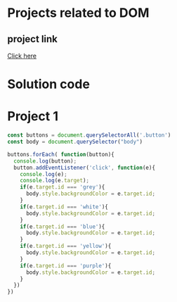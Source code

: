 # Projects related to DOM

## project link
[Click here](https://stackblitz.com/edit/dom-project-chaiaurcode?file=index.html)

# Solution code

# Project 1

```javascript
const buttons = document.querySelectorAll('.button')
const body = document.querySelector("body")

buttons.forEach( function(button){
  console.log(button);
  button.addEventListener('click', function(e){
    console.log(e);
    console.log(e.target);
    if(e.target.id === 'grey'){
      body.style.backgroundColor = e.target.id;
    }
    if(e.target.id === 'white'){
      body.style.backgroundColor = e.target.id;
    }
    if(e.target.id === 'blue'){
      body.style.backgroundColor = e.target.id;
    }
    if(e.target.id === 'yellow'){
      body.style.backgroundColor = e.target.id;
    }
    if(e.target.id === 'purple'){
      body.style.backgroundColor = e.target.id;
    }
  })
})